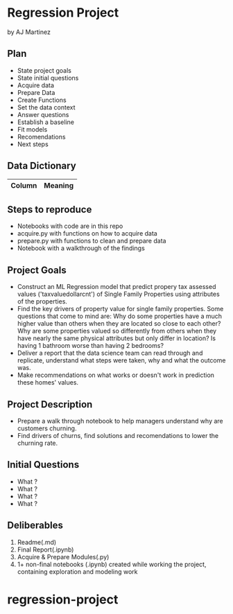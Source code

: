 # Regression Project
by AJ Martinez

## Plan
 - State project goals
 - State initial questions
 - Acquire data
 - Prepare Data
 - Create Functions
 - Set the data context
 - Answer questions 
 - Establish a baseline
 - Fit models
 - Recomendations
 - Next steps

## Data Dictionary
|Column                                  |Meaning|
|------                                  |--------|

## Steps to reproduce
- Notebooks with code are in this repo 
- acquire.py with functions on how to acquire data
- prepare.py with functions to clean and prepare data
- Notebook with a walkthrough of the findings

## Project Goals
- Construct an ML Regression model that predict propery tax assessed values ('taxvaluedollarcnt') of Single Family Properties using attributes of the properties.
- Find the key drivers of property value for single family properties. Some questions that come to mind are: Why do some properties have a much higher value than others when they are located so close to each other? Why are some properties valued so differently from others when they have nearly the same physical attributes but only differ in location? Is having 1 bathroom worse than having 2 bedrooms?
- Deliver a report that the data science team can read through and replicate, understand what steps were taken, why and what the outcome was.
- Make recommendations on what works or doesn't work in prediction these homes' values.

## Project Description
- Prepare a walk through notebook to help managers understand why are customers churning. 
- Find drivers of churns, find solutions and recomendations to lower the churning rate.

## Initial Questions
- What ?
- What ?
- What ?
- What ?

## Deliberables
1. Readme(.md)
2. Final Report(.ipynb)
3. Acquire & Prepare Modules(.py)
4. 1+ non-final notebooks (.ipynb) created while working the project, containing exploration and modeling work
# regression-project
